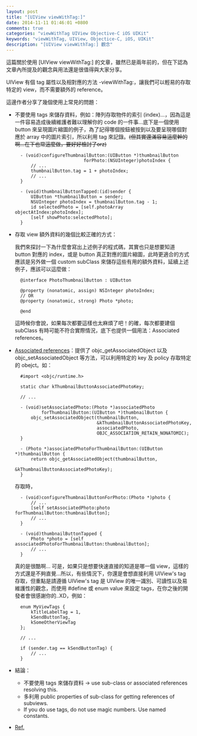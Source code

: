 ```yaml
---
layout: post
title: "[UIView viewWithTag:]"
date: 2014-11-11 01:46:01 +0800
comments: true
categories: "viewWithTag UIView Objective-C iOS UIKit"
keywords: "viewWithTag, UIView, Objectice-C, iOS, UIKit"
description: "[UIView viewWithTag:] 觀念"
---
```

這篇關於使用 [UIView viewWithTag:] 的文章，雖然已是兩年前的，但在下認為文章內所提及的觀念與用法還是很值得與大家分享。

UIView 有個 tag 屬性以及相對應的方法 -viewWithTag:，讓我們可以輕易的存取特定的 view，而不需要額外的 reference。

這邊作者分享了幾個使用上常見的問題：

* 不要使用 tags 來儲存資料，例如：陣列存取物件的索引 (index)...，因為這是一件容易造成後續維護者難以理解你的 code 的一件事...底下是一個使用 button 來呈現圖片縮圖的例子，為了記得哪個按鈕被按到以及要呈現哪個對應於 array 中的圖片索引，所以利用 tag 來記錄。~~(但其實還滿容易這麼幹的啊...在下也常這麼做，要好好檢討了orz)~~

		- (void)configureThumbnailButton:(UIButton *)thumbnailButton 
		                        forPhoto:(NSUInteger)photoIndex {
    		// ...
	    	thumbnailButton.tag = 1 + photoIndex;
    		// ...
		}

		- (void)thumbnailButtonTapped:(id)sender {
    		UIButton *thumbnailButton = sender;
    		NSUInteger photoIndex = thumbnailButton.tag - 1;
    		id selectedPhoto = [self.photoArray objectAtIndex:photoIndex];
    		[self showPhoto:selectedPhoto];
		}
		
* 存取 view 額外資料的幾個比較正確的方式：

  我們來探討一下為什麼會寫出上述例子的程式碼，其實也只是想要知道 button 對應的 index，或是 button 真正對應的圖片縮圖，此時更適合的方式應該是另外做一個 custom subClass 來儲存這些有用的額外資料，延續上述例子，應該可以這麼做：
  		
		@interface PhotoThumbnailButton : UIButton

		@property (nonatomic, assign) NSInteger photoIndex;
		// OR
		@property (nonatomic, strong) Photo *photo;

		@end
		
  這時候你會說，如果每次都要這樣也太麻煩了吧！的確，每次都要建個 subClass 有時可能不符合實際情況，底下也提供一個用法：Associated references。
  
* [Associated references](http://goo.gl/6fM6Kq)：提供了 objc_getAssociatedObject 以及 objc_setAssociatedObject 等方法，可以利用特定的 key 及 policy 存取特定的 obejct。如：

		#import <objc/runtime.h>

		static char kThumbnailButtonAssociatedPhotoKey;

		// ...

		- (void)setAssociatedPhoto:(Photo *)associatedPhoto
		        forThumbnailButton:(UIButton *)thumbnailButton {
    		objc_setAssociatedObject(thumbnailButton,
    		                         &kThumbnailButtonAssociatedPhotoKey,
                                     associatedPhoto,
                                     OBJC_ASSOCIATION_RETAIN_NONATOMIC);
		}

		- (Photo *)associatedPhotoForThumbnailButton:(UIButton *)thumbnailButton {
			return objc_getAssociatedObject(thumbnailButton,
                                    		 &kThumbnailButtonAssociatedPhotoKey);
		}
		
  存取時，
  
  		- (void)configureThumbnailButtonForPhoto:(Photo *)photo {
    		// ...
    		[self setAssociatedPhoto:photo forThumbnailButton:thumbnailButton];
    		// ...
		}

		- (void)thumbnailButtonTapped {
    		Photo *photo = [self associatedPhotoForThumbnailButton:thumbnailButton];
    		// ...
		}
		
  真的是很酷啊... 可是，如果只是想要快速直接的知道是哪一個 view，這樣的方式還是不夠直覺...所以，有些情況下，你還是會想直接利用 UIView's tag 存取，但重點是請遵循 UIView's tag 是 UIView 的唯一識別、可讀性以及易維護性的觀念，而使用 #define 或 enum value 來設定 tags，在你之後的開發者會很感謝你的..XD，例如：
  
		enum MyViewTags {
			kTitleLabelTag = 1,
    		kSendButtonTag,
    		kSomeOtherViewTag
		};

		// ...

		if (sender.tag == kSendButtonTag) {
    		// ...
		}

* 結論：
  * 不要使用 tags 來儲存資料 -> use sub-class or associated references resolving this.
  * 多利用 public properties of sub-class for getting references of subviews.
  * If you do use tags, do not use magic numbers. Use named constants.
  
* [Ref.](http://goo.gl/0xHqWt)



